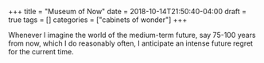 +++
title = "Museum of Now"
date = 2018-10-14T21:50:40-04:00
draft = true
tags = []
categories = ["cabinets of wonder"]
+++

Whenever I imagine the world of the medium-term future, say 75-100 years from now, which I do reasonably often, I anticipate an intense future regret for the current time. 
